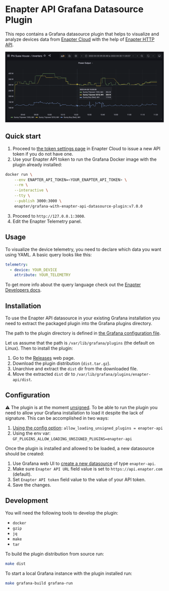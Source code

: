 # Enapter API Grafana Datasource Plugin

This repo contains a Grafana datasource plugin that helps to visualize and
analyze devices data from [Enapter
Cloud](https://handbook.enapter.com/software/cloud/cloud.html) with the help of
[Enapter HTTP API](https://developers.enapter.com/docs/reference/http/intro).

![Example dashboard.](https://raw.githubusercontent.com/Enapter/api-grafana-datasource-plugin/9e43b0860b51bf8d9842f2e14396096cc8624627/example-dashboard.png)

## Quick start

1. Proceed to [the token settings page](https://cloud.enapter.com/settings/tokens)
   in Enapter Cloud to issue a new API token if you do not have one.
2. Use your Enapter API token to run the Grafana Docker image with the plugin
   already installed:

```bash
docker run \
	--env ENAPTER_API_TOKEN=<YOUR_ENAPTER_API_TOKEN> \
	--rm \
	--interactive \
	--tty \
	--publish 3000:3000 \
	enapter/grafana-with-enapter-api-datasource-plugin:v7.0.0
```

3. Proceed to `http://127.0.0.1:3000`.
4. Edit the Enapter Telemetry panel.

## Usage

To visualize the device telemetry, you need to declare which data you want
using YAML. A basic query looks like this:

```yaml
telemetry:
  - device: YOUR_DEVICE
    attribute: YOUR_TELEMETRY
```

To get more info about the query language check out the [Enapter Developers
docs](https://developers.enapter.com/docs/tutorial/custom-dashboards/query-language).

## Installation

To use the Enapter API datasource in your existing Grafana installation you
need to extract the packaged plugin into the Grafana plugins directory.

The path to the plugin directory is defined in [the Grafana configuration
file](https://grafana.com/docs/grafana/latest/administration/configuration/#plugins).

Let us assume that the path is `/var/lib/grafana/plugins` (the default on
Linux). Then to install the plugin:

1. Go to the
   [Releases](https://github.com/Enapter/api-grafana-datasource-plugin/releases)
   web page.
2. Download the plugin distribution (`dist.tar.gz`).
3. Unarchive and extract the `dist` dir from the downloaded file.
4. Move the extracted `dist` dir to `/var/lib/grafana/plugins/enapter-api/dist`.

## Configuration

⚠️ The plugin is at the moment
[unsigned](https://grafana.com/docs/grafana/latest/administration/plugin-management/#plugin-signatures).
To be able to run the plugin you need to allow your Grafana installation to
load it despite the lack of signature. This can be accomplished in two ways:

1. [Using the config option](https://grafana.com/docs/grafana/latest/setup-grafana/configure-grafana/#allow_loading_unsigned_plugins): `allow_loading_unsigned_plugins = enapter-api`
2. Using the env var: `GF_PLUGINS_ALLOW_LOADING_UNSIGNED_PLUGINS=enapter-api`

Once the plugin is installed and allowed to be loaded, a new datasource should
be created:

1. Use Grafana web UI to [create a new
   datasource](https://grafana.com/docs/grafana/latest/datasources/add-a-data-source/)
   of type `enapter-api`.
2. Make sure `Enapter API URL` field value is set to `https://api.enapter.com`
   (default).
3. Set `Enapter API token` field value to the value of your API token.
4. Save the changes.

## Development

You will need the following tools to develop the plugin:

- `docker`
- `gzip`
- `jq`
- `make`
- `tar`

To build the plugin distribution from source run:

```bash
make dist
```

To start a local Grafana instance with the plugin installed run:

```bash
make grafana-build grafana-run
```
